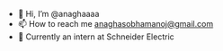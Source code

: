 - 👋 Hi, I’m @anaghaaaa
- 📫 How to reach me anaghasobhamanoj@gmail.com
- 🌱 Currently an intern at Schneider Electric
<!---
anaghaaaa/anaghaaaa is a ✨ special ✨ repository because its `README.md` (this file) appears on your GitHub profile.
You can click the Preview link to take a look at your changes.
- 🌱 I’m currently learning ...
- 💞️ I’m looking to collaborate on ...
- 👀 I’m interested in UI/UX development.
--->
